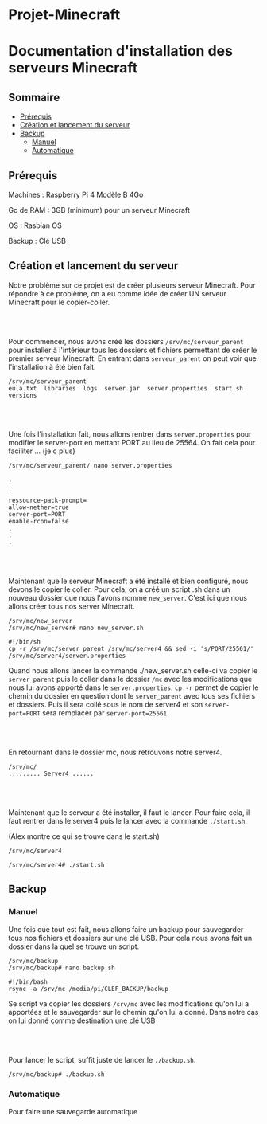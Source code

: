 # Projet-Minecraft

# Documentation d'installation des serveurs Minecraft

## Sommaire

- [Prérequis](#p0)
- [Création et lancement du serveur](#p1)
- [Backup](#p2)
     - [Manuel](#p2.1)
     - [Automatique](#p2.2)


## Prérequis<a name="p0"></a>

Machines : Raspberry Pi 4 Modèle B 4Go

Go de RAM : 3GB (minimum) pour un serveur Minecraft

OS : Rasbian OS

Backup : Clé USB

## Création et lancement du serveur <a name="p1"></a>

Notre problème sur ce projet est de créer plusieurs serveur Minecraft. Pour répondre à ce problème, on a eu comme idée de créer UN serveur Minecraft pour le copier-coller.

<br></br>

Pour commencer, nous avons créé les dossiers ```/srv/mc/serveur_parent``` pour installer à l'intérieur tous les dossiers et fichiers permettant de créer le premier serveur Minecraft. En entrant dans ```serveur_parent``` on peut voir que l'installation à été bien fait.
```
/srv/mc/serveur_parent
eula.txt  libraries  logs  server.jar  server.properties  start.sh  versions
```

<br></br>

Une fois l'installation fait, nous allons rentrer dans ```server.properties``` pour modifier le server-port en mettant PORT au lieu de 25564. On fait cela pour faciliter ... (je c plus) 
```
/srv/mc/serveur_parent/ nano server.properties
```
```
.
.
.
ressource-pack-prompt=
allow-nether=true
server-port=PORT
enable-rcon=false
.
.
.

```

<br></br>

Maintenant que le serveur Minecraft a été installé et bien configuré, nous devons le copier le coller. Pour cela, on a créé un script .sh dans un nouveau dossier que nous l'avons nommé ```new_server```. C'est ici que nous allons créer tous nos server Minecraft.
```
/srv/mc/new_server
/srv/mc/new_server# nano new_server.sh
```
```
#!/bin/sh
cp -r /srv/mc/server_parent /srv/mc/server4 && sed -i 's/PORT/25561/' /srv/mc/server4/server.properties
```
Quand nous allons lancer la commande ./new_server.sh celle-ci va copier le ```server_parent``` puis le coller dans le dossier ```/mc``` avec les modifications que nous lui avons apporté dans le ```server.properties```.
```cp -r``` permet de copier le chemin du dossier en question dont le ```server_parent``` avec tous ses fichiers et dossiers.
Puis il sera collé sous le nom de server4 et son ```server-port=PORT``` sera remplacer par ```server-port=25561```.

<br></br>

En retournant dans le dossier mc, nous retrouvons notre server4.
```
/srv/mc/
......... Server4 ......
```

<br></br>

Maintenant que le serveur a été installer, il faut le lancer. Pour faire cela, il faut rentrer dans le server4 puis le lancer avec la commande ```./start.sh```.

(Alex montre ce qui se trouve dans le start.sh)
```
/srv/mc/server4
```
```
/srv/mc/server4# ./start.sh
```

## Backup <a name="p2"></a>
### Manuel  <a name="p2.1"></a>


Une fois que tout est fait, nous allons faire un backup pour sauvegarder tous nos fichiers et dossiers sur une clé USB. Pour cela nous avons fait un dossier dans la quel se trouve un script.  
```
/srv/mc/backup
/srv/mc/backup# nano backup.sh
```

```
#!/bin/bash
rsync -a /srv/mc /media/pi/CLEF_BACKUP/backup
```
Se script va copier les dossiers ```/srv/mc``` avec les modifications qu'on lui a apportées et le sauvegarder sur le chemin qu'on lui a donné. Dans notre cas on lui donné comme destination une clé USB

<br></br>

Pour lancer le script, suffit juste de lancer le ```./backup.sh```.
```
/srv/mc/backup# ./backup.sh
```

### Automatique  <a name="p2.2"></a>

Pour faire une sauvegarde automatique 




